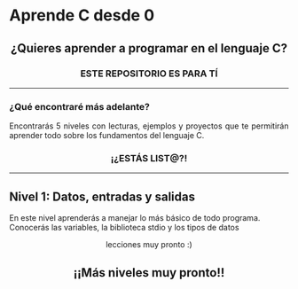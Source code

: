 <h1> Aprende C desde 0</h1>

<h2 align="center"> ¿Quieres aprender a programar en el lenguaje C? </h2>
<h3 align="center"> ESTE REPOSITORIO ES PARA TÍ</h3>

<hr>

<h3> ¿Qué encontraré más adelante? </h3>
<p align="justify">
    Encontrarás 5 niveles con lecturas, ejemplos y proyectos que te permitirán aprender todo sobre los fundamentos del lenguaje C.
</p>

<h3 align="center"> ¡¿ESTÁS LIST@?! </h3>

<hr>

<h2> Nivel 1: Datos, entradas y salidas</h2>
<p>
En este nivel aprenderás a manejar lo más básico de todo programa. Conocerás las variables, la biblioteca stdio y los tipos de datos 
</p>

<p align="center"> lecciones muy pronto :) </p>

<h2 align="center"> ¡¡Más niveles muy pronto!!</h2>

